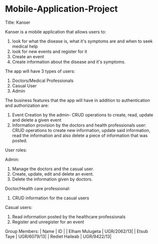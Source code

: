 # Mobile-Application-Project

Title: Kanser

Kanser is a mobile application that allows users to:
1. look for what the disease is, what it's symptoms are and when to seek medical help
2. look for new events and register for it
3. Create an event
4. Create information about the disease and it's symptoms.

The app will have 3 types of users:
1. Doctors/Medical Professionals
2. Casual User
3. Admin

The business features that the app will have in addition to authentication and authorization are:
1. Event Creation by the admin- CRUD operations to create, read, update and delete a given event
2. Information provision by the doctors and health professionals user: CRUD operations to create new information, update said information, read the information and also delete a piece of information that was posted. 


User roles:

Admin:
1. Manage the doctors and the casual user.
2. Create, update, edit and delete an event.
3. Delete the information given by doctors.

Doctor/Health care professional:
1. CRUD information for the casual users

Casual users:
1. Read information posted by the healthcare professionals
2. Register and unregister for an event

Group Members:
| Name                 | ID         |
| Elham Mulugeta       | UGR/2062/13|
| Etsub Taye           | UGR/6079/13|
| Rediet Haileab       | UGR/9422/13|
